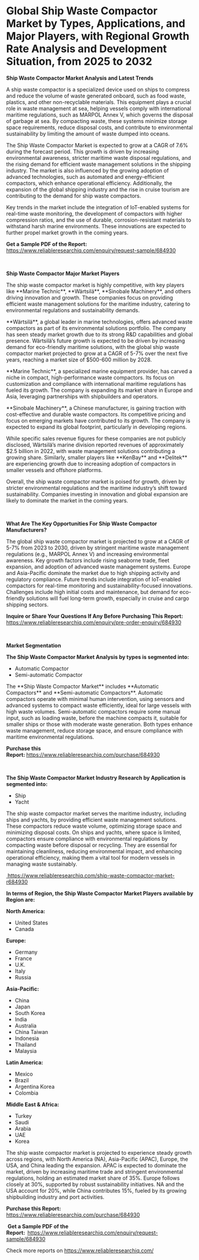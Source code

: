 <p><h1>Global Ship Waste Compactor Market by Types, Applications, and Major Players, with Regional Growth Rate Analysis and Development Situation, from 2025 to 2032</h1></p><p><strong>Ship Waste Compactor Market Analysis and Latest Trends</strong></p>
<p><p>A ship waste compactor is a specialized device used on ships to compress and reduce the volume of waste generated onboard, such as food waste, plastics, and other non-recyclable materials. This equipment plays a crucial role in waste management at sea, helping vessels comply with international maritime regulations, such as MARPOL Annex V, which governs the disposal of garbage at sea. By compacting waste, these systems minimize storage space requirements, reduce disposal costs, and contribute to environmental sustainability by limiting the amount of waste dumped into oceans.</p><p>The Ship Waste Compactor Market is expected to grow at a CAGR of 7.6% during the forecast period. This growth is driven by increasing environmental awareness, stricter maritime waste disposal regulations, and the rising demand for efficient waste management solutions in the shipping industry. The market is also influenced by the growing adoption of advanced technologies, such as automated and energy-efficient compactors, which enhance operational efficiency. Additionally, the expansion of the global shipping industry and the rise in cruise tourism are contributing to the demand for ship waste compactors.</p><p>Key trends in the market include the integration of IoT-enabled systems for real-time waste monitoring, the development of compactors with higher compression ratios, and the use of durable, corrosion-resistant materials to withstand harsh marine environments. These innovations are expected to further propel market growth in the coming years.</p></p>
<p><strong>Get a Sample PDF of the Report:&nbsp;</strong> <a href="https://www.reliableresearchiq.com/enquiry/request-sample/684930?utm_campaign=973&utm_medium=2&utm_source=Github&utm_content=ia&utm_term=20012025&utm_id=ship-waste-compactor">https://www.reliableresearchiq.com/enquiry/request-sample/684930</a></p>
<p>&nbsp;</p>
<p><strong>Ship Waste Compactor Major Market Players</strong></p>
<p><p>The ship waste compactor market is highly competitive, with key players like **Marine Technic**, **Wärtsilä**, **Sinobale Machinery**, and others driving innovation and growth. These companies focus on providing efficient waste management solutions for the maritime industry, catering to environmental regulations and sustainability demands.</p><p>**Wärtsilä**, a global leader in marine technologies, offers advanced waste compactors as part of its environmental solutions portfolio. The company has seen steady market growth due to its strong R&D capabilities and global presence. Wärtsilä’s future growth is expected to be driven by increasing demand for eco-friendly maritime solutions, with the global ship waste compactor market projected to grow at a CAGR of 5-7% over the next five years, reaching a market size of $500-600 million by 2028.</p><p>**Marine Technic**, a specialized marine equipment provider, has carved a niche in compact, high-performance waste compactors. Its focus on customization and compliance with international maritime regulations has fueled its growth. The company is expanding its market share in Europe and Asia, leveraging partnerships with shipbuilders and operators.</p><p>**Sinobale Machinery**, a Chinese manufacturer, is gaining traction with cost-effective and durable waste compactors. Its competitive pricing and focus on emerging markets have contributed to its growth. The company is expected to expand its global footprint, particularly in developing regions.</p><p>While specific sales revenue figures for these companies are not publicly disclosed, Wärtsilä’s marine division reported revenues of approximately $2.5 billion in 2022, with waste management solutions contributing a growing share. Similarly, smaller players like **KenBay** and **Delitek** are experiencing growth due to increasing adoption of compactors in smaller vessels and offshore platforms.</p><p>Overall, the ship waste compactor market is poised for growth, driven by stricter environmental regulations and the maritime industry’s shift toward sustainability. Companies investing in innovation and global expansion are likely to dominate the market in the coming years.</p></p>
<p>&nbsp;</p>
<p><strong>What Are The Key Opportunities For Ship Waste Compactor Manufacturers?</strong></p>
<p><p>The global ship waste compactor market is projected to grow at a CAGR of 5-7% from 2023 to 2030, driven by stringent maritime waste management regulations (e.g., MARPOL Annex V) and increasing environmental awareness. Key growth factors include rising seaborne trade, fleet expansion, and adoption of advanced waste management systems. Europe and Asia-Pacific dominate the market due to high shipping activity and regulatory compliance. Future trends include integration of IoT-enabled compactors for real-time monitoring and sustainability-focused innovations. Challenges include high initial costs and maintenance, but demand for eco-friendly solutions will fuel long-term growth, especially in cruise and cargo shipping sectors.</p></p>
<p><strong>Inquire or Share Your Questions If Any Before Purchasing This Report:</strong> <a href="https://www.reliableresearchiq.com/enquiry/pre-order-enquiry/684930?utm_campaign=973&utm_medium=2&utm_source=Github&utm_content=ia&utm_term=20012025&utm_id=ship-waste-compactor">https://www.reliableresearchiq.com/enquiry/pre-order-enquiry/684930</a></p>
<p>&nbsp;</p>
<p><strong>Market Segmentation</strong></p>
<p><strong>The Ship Waste Compactor Market Analysis by types is segmented into:</strong></p>
<p><ul><li>Automatic Compactor</li><li>Semi-automatic Compactor</li></ul></p>
<p><p>The **Ship Waste Compactor Market** includes **Automatic Compactors** and **Semi-automatic Compactors**. Automatic compactors operate with minimal human intervention, using sensors and advanced systems to compact waste efficiently, ideal for large vessels with high waste volumes. Semi-automatic compactors require some manual input, such as loading waste, before the machine compacts it, suitable for smaller ships or those with moderate waste generation. Both types enhance waste management, reduce storage space, and ensure compliance with maritime environmental regulations.</p></p>
<p><strong>Purchase this Report:&nbsp;</strong><a href="https://www.reliableresearchiq.com/purchase/684930?utm_campaign=973&utm_medium=2&utm_source=Github&utm_content=ia&utm_term=20012025&utm_id=ship-waste-compactor">https://www.reliableresearchiq.com/purchase/684930</a></p>
<p>&nbsp;</p>
<p><strong>The Ship Waste Compactor Market Industry Research by Application is segmented into:</strong></p>
<p><ul><li>Ship</li><li>Yacht</li></ul></p>
<p><p>The ship waste compactor market serves the maritime industry, including ships and yachts, by providing efficient waste management solutions. These compactors reduce waste volume, optimizing storage space and minimizing disposal costs. On ships and yachts, where space is limited, compactors ensure compliance with environmental regulations by compacting waste before disposal or recycling. They are essential for maintaining cleanliness, reducing environmental impact, and enhancing operational efficiency, making them a vital tool for modern vessels in managing waste sustainably.</p></p>
<p><a href="https://www.reliableresearchiq.com/ship-waste-compactor-market-r684930?utm_campaign=973&utm_medium=2&utm_source=Github&utm_content=ia&utm_term=20012025&utm_id=ship-waste-compactor">&nbsp;https://www.reliableresearchiq.com/ship-waste-compactor-market-r684930</a></p>
<p><strong>In terms of Region, the Ship Waste Compactor Market Players available by Region are:</strong></p>
<p>
    <p> <strong> North America: </strong>
        <ul>
            <li>United States</li>
            <li>Canada</li>
        </ul>
        </p> 
    <p> <strong> Europe: </strong>
        <ul>
            <li>Germany</li>
            <li>France</li>
            <li>U.K.</li>
            <li>Italy</li>
            <li>Russia</li>
        </ul>
        </p> 
    <p> <strong> Asia-Pacific: </strong>
        <ul>
            <li>China</li>
            <li>Japan</li>
            <li>South Korea</li>
            <li>India</li>
            <li>Australia</li>
            <li>China Taiwan</li>
            <li>Indonesia</li>
            <li>Thailand</li>
            <li>Malaysia</li>
        </ul>
        </p> 
    <p> <strong> Latin America: </strong>
        <ul>
            <li>Mexico</li>
            <li>Brazil</li>
            <li>Argentina Korea</li>
            <li>Colombia</li>
        </ul>
        </p> 
    <p> <strong> Middle East & Africa: </strong>
        <ul>
            <li>Turkey</li>
            <li>Saudi</li>
            <li>Arabia</li>
            <li>UAE</li>
            <li>Korea</li>
        </ul>
    </p>
    </p>
<p><p>The ship waste compactor market is projected to experience steady growth across regions, with North America (NA), Asia-Pacific (APAC), Europe, the USA, and China leading the expansion. APAC is expected to dominate the market, driven by increasing maritime trade and stringent environmental regulations, holding an estimated market share of 35%. Europe follows closely at 30%, supported by robust sustainability initiatives. NA and the USA account for 20%, while China contributes 15%, fueled by its growing shipbuilding industry and port activities.</p></p>
<p><strong>Purchase this Report: </strong><a href="https://www.reliableresearchiq.com/purchase/684930?utm_campaign=973&utm_medium=2&utm_source=Github&utm_content=ia&utm_term=20012025&utm_id=ship-waste-compactor">https://www.reliableresearchiq.com/purchase/684930</a></p>
<p>&nbsp;<strong>Get a Sample PDF of the Report:&nbsp;&nbsp;</strong><a href="https://www.reliableresearchiq.com/enquiry/request-sample/684930?utm_campaign=973&utm_medium=2&utm_source=Github&utm_content=ia&utm_term=20012025&utm_id=ship-waste-compactor">https://www.reliableresearchiq.com/enquiry/request-sample/684930</a></p>
<p><strong></strong></p>
<p>Check more reports on <a href="https://www.reliableresearchiq.com/?utm_campaign=973&utm_medium=2&utm_source=Github&utm_content=ia&utm_term=20012025&utm_id=ship-waste-compactor">https://www.reliableresearchiq.com/</a></p>